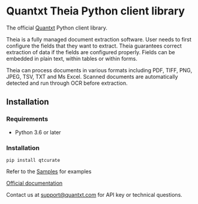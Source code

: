 # Quantxt Theia Python client library


The official [Quantxt][quantxt] Python client library.

Theia is a fully managed document extraction software. User needs to first configure the fields that they want to extract. Theia guarantees correct extraction of data if the fields are configured properly. Fields can be embedded in plain text, within tables or within forms.

Theia can process documents in various formats including PDF, TIFF, PNG, JPEG, TSV, TXT and Ms Excel. Scanned documents are automatically detected and run through OCR before extraction. 


## Installation

### Requirements

- Python 3.6 or later


### Installation

```
pip install qtcurate
```

[quantxt]: http://quantxt.com

Refer to the [Samples](sample) for examples

[Official documentation](http://quantxt.com/pages/documentation.html)

Contact us at <support@quantxt.com> for API key or technical questions.
